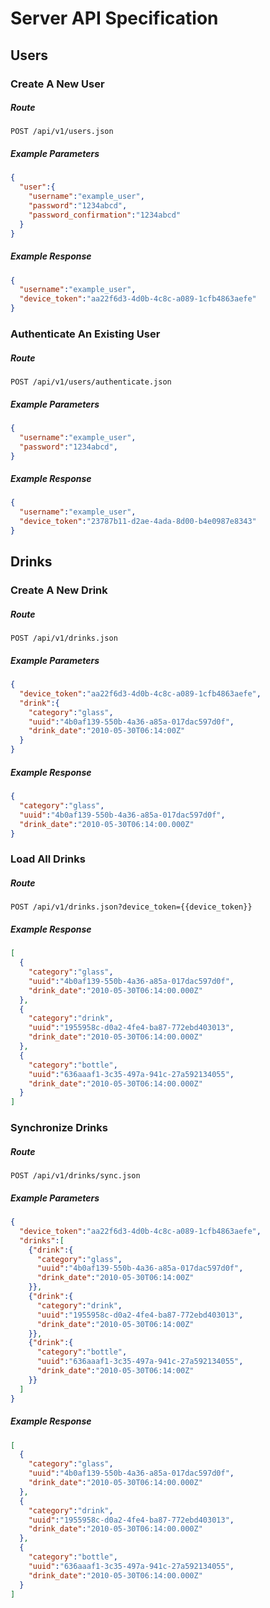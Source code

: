 # Server API Specification

## Users

### Create A New User

##### Route

```
POST /api/v1/users.json
```

##### Example Parameters

```JSON
{
  "user":{
    "username":"example_user",
    "password":"1234abcd",
    "password_confirmation":"1234abcd"
  }
}
```

##### Example Response

```JSON
{
  "username":"example_user",
  "device_token":"aa22f6d3-4d0b-4c8c-a089-1cfb4863aefe"
}
```

### Authenticate An Existing User

##### Route

```
POST /api/v1/users/authenticate.json
```

##### Example Parameters

```JSON
{
  "username":"example_user",
  "password":"1234abcd",
}
```

##### Example Response

```JSON
{
  "username":"example_user",
  "device_token":"23787b11-d2ae-4ada-8d00-b4e0987e8343"
}
```

## Drinks

### Create A New Drink

##### Route

```
POST /api/v1/drinks.json
```

##### Example Parameters

```JSON
{
  "device_token":"aa22f6d3-4d0b-4c8c-a089-1cfb4863aefe",
  "drink":{
    "category":"glass",
    "uuid":"4b0af139-550b-4a36-a85a-017dac597d0f",
    "drink_date":"2010-05-30T06:14:00Z"
  }
}
```

##### Example Response

```JSON
{
  "category":"glass",
  "uuid":"4b0af139-550b-4a36-a85a-017dac597d0f",
  "drink_date":"2010-05-30T06:14:00.000Z"
}
```

### Load All Drinks

##### Route

```
POST /api/v1/drinks.json?device_token={{device_token}}
```

##### Example Response

```JSON
[
  {
    "category":"glass",
    "uuid":"4b0af139-550b-4a36-a85a-017dac597d0f",
    "drink_date":"2010-05-30T06:14:00.000Z"
  },
  {
    "category":"drink",
    "uuid":"1955958c-d0a2-4fe4-ba87-772ebd403013",
    "drink_date":"2010-05-30T06:14:00.000Z"
  },
  {
    "category":"bottle",
    "uuid":"636aaaf1-3c35-497a-941c-27a592134055",
    "drink_date":"2010-05-30T06:14:00.000Z"
  }
]
```

### Synchronize Drinks

##### Route

```
POST /api/v1/drinks/sync.json
```

##### Example Parameters

```JSON
{
  "device_token":"aa22f6d3-4d0b-4c8c-a089-1cfb4863aefe",
  "drinks":[
    {"drink":{
      "category":"glass",
      "uuid":"4b0af139-550b-4a36-a85a-017dac597d0f",
      "drink_date":"2010-05-30T06:14:00Z"
    }},
    {"drink":{
      "category":"drink",
      "uuid":"1955958c-d0a2-4fe4-ba87-772ebd403013",
      "drink_date":"2010-05-30T06:14:00Z"
    }},
    {"drink":{
      "category":"bottle",
      "uuid":"636aaaf1-3c35-497a-941c-27a592134055",
      "drink_date":"2010-05-30T06:14:00Z"
    }}
  ]
}
```

##### Example Response

```JSON
[
  {
    "category":"glass",
    "uuid":"4b0af139-550b-4a36-a85a-017dac597d0f",
    "drink_date":"2010-05-30T06:14:00.000Z"
  },
  {
    "category":"drink",
    "uuid":"1955958c-d0a2-4fe4-ba87-772ebd403013",
    "drink_date":"2010-05-30T06:14:00.000Z"
  },
  {
    "category":"bottle",
    "uuid":"636aaaf1-3c35-497a-941c-27a592134055",
    "drink_date":"2010-05-30T06:14:00.000Z"
  }
]
```